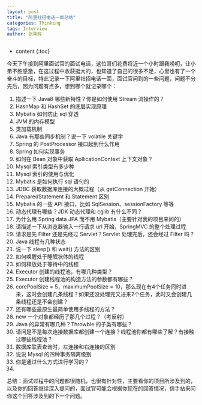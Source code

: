 ```yaml
---
layout: post
title: "阿里社招电话一面总结"
categories: Thinking
tags: Interview
author: 张乘辉
---
```


* content
{:toc}


今天下午接到阿里面试官的面试电话，这位哥们花费将近一个小时跟我唠叨，让小弟不胜感激，在这过程中收获挺大的，也知道了自己的很多不足，心里也有了一个奋斗的目标，特此记录一下阿里社招电话一面，面试官问到的一些问题，问题不分先后，因为问题有点多，想到哪个就记录哪个：









1. 描述一下 Java8 哪些新特性？你是如何使用 Stream 流操作的？
2. HashMap 和 HashSet 的底层实现原理
3. Mybatis 如何防止 sql 穿透
4. JVM 的内存模型
5. 类加载机制
6. Java 有那些同步机制？说一下 volatile 关键字
7. Spring 的 PostProcessor 接口起到什么作用
8. Spring 如何实现事务
9. 如何在 Bean 对象中获取 ApllicationContext 上下文对象？
10. Mysql 索引类型有多少种
11. Mysql 索引的使用与优化
12. Mybatis 是如何执行 sql 语句的
13. JDBC 获取数据库连接的大概过程（从 getConnection 开始）
14. PreparedStatement 和 Statement 区别
15. Mybatis 的一些 API 接口，比如 SqlSession、sessionFactory 等等
16. 动态代理有哪些？JDK 动态代理和 cglib 有什么不同？
17. 为什么用 Spring data JPA 而不用 Mybatis（主要针对我的项目来问的）
18. 请描述一下从浏览器输入一行请求 url 开始，SpringMVC 的整个处理过程
19. 请求是先 Filter 还是先经过 Servlet？Servlet 处理完后，还会经过 Filter 吗？
20. Java 线程有几种状态
21. 说一下 sleep() 和 wait() 方法的区别
22. 如何唤醒处于睡眠状体的线程
23. 如何释放处于等待中的线程
24. Executor 创建的线程池，有哪几种类型？
25. Executor 创建线程池的构造方法的参数都有哪些？
26. corePoolSize = 5，maximumPoolSize = 10，那么现在有4个任务同时进来，这时会创建几条线程？如果还没处理完又进来2个任务，此时又会创建几条线程还是不会创建？
27. 还有哪些最原生最简单使用多线程的方法？
28. new 一个对象都经历了那几个过程？（考反射）
29. Java 的异常有哪几种？Throwble 的子类有哪些？
30. 请问是不是每次连接数据库都创建一个连接？线程池你都有哪些了解？有接触过哪些线程池？
31. 数据库联表查询时，左连接和右连接的区别
32. 说说 Mysql 的四种事务隔离级别
33. 你是通过什么方式进行学习的？
34. 



总结：面试过程中的问题都很随机，也很有针对性，主要看你的项目所涉及到的，以及你的回答继续深入提问的，面试官可能会根据你现在的回答情况，信手拈来问你这个回答涉及到的下一个问题。